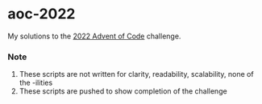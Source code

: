 # aoc-2022

My solutions to the [2022 Advent of Code](https://adventofcode.com/2022) challenge.

### Note

1. These scripts are not written for clarity, readability, scalability, none of the -ilities
2. These scripts are pushed to show completion of the challenge

